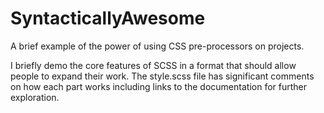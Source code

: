 SyntacticallyAwesome
====================

A brief example of the power of using CSS pre-processors on projects.

I briefly demo the core features of SCSS in a format that should allow people to expand their work. The style.scss file has significant comments on how each part works including links to the documentation for further exploration. 
